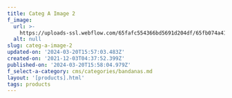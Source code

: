 ```yaml
---
title: Categ A Image 2
f_image:
  url: >-
    https://uploads-ssl.webflow.com/65fafc554366bd5691d204df/65fb074a417b584f61f5ce54_02.jpg
  alt: null
slug: categ-a-image-2
updated-on: '2024-03-20T15:57:03.483Z'
created-on: '2021-12-03T04:37:52.399Z'
published-on: '2024-03-20T15:58:04.979Z'
f_select-a-category: cms/categories/bandanas.md
layout: '[products].html'
tags: products
---
```



